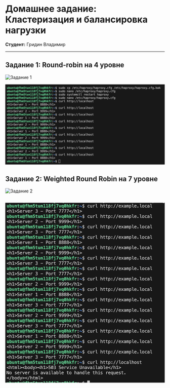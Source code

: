 # Домашнее задание: Кластеризация и балансировка нагрузки

**Студент:** Гридин Владимир

---

## Задание 1: Round-robin на 4 уровне

![Задание 1](haproxy.cfg)

![Задание 1](img/1.png)

## Задание 2: Weighted Round Robin на 7 уровне


![Задание 2](haproxy2.cfg)

![Задание 2](img/2.png)
---